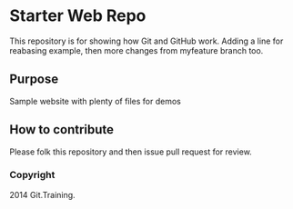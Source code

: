 # Starter Web Repo

This repository is for showing how Git and GitHub work. Adding a line for reabasing example, then more changes from myfeature branch too.

## Purpose

Sample website with plenty of files for demos

## How to contribute

Please folk this repository and then issue pull request for review.

### Copyright

2014 Git.Training.